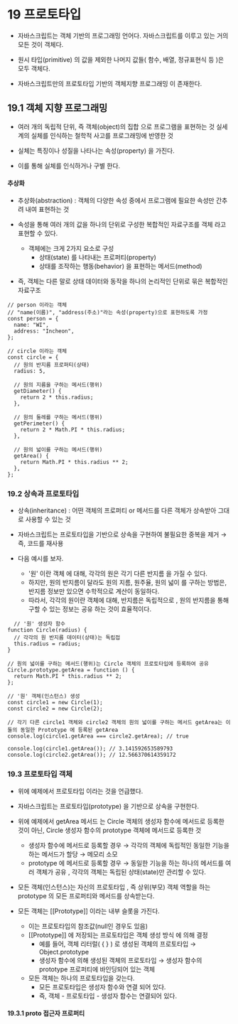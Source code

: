 # 19 프로토타입
- 자바스크립트는 객체 기반의 프로그래밍 언어다. 자바스크립트를 이루고 있는 거의 모든 것이 객체다.

- 원시 타입(primitive) 의 값을 제외한 나머지 값들( 함수, 배열, 정규표현식 등 )은 모두 객체다.
- 자바스크립트만의 프로토타입 기반의 객체지향 프로그래밍 이 존재한다.

## 19.1 객체 지향 프로그래밍
- 여러 개의 독립적 단위, 즉 객체(object)의 집합 으로 프로그램을 표현하는 것 실세계의 실체를 인식하는 철학적 사고를 프로그래밍에 반영한 것

- 실체는 특징이나 성질을 나타나는 속성(property) 을 가진다.
- 이를 통해 실체를 인식하거나 구별 한다.

#### 추상화
- 추상화(abstraction) : 객체의 다양한 속성 중에서 프로그램에 필요한 속성만 간추려 내여 표현하는 것

- 속성을 통해 여러 개의 값을 하나의 단위로 구성한 복합적인 자료구조를 객체 라고 표현할 수 있다.
  - 객체에는 크게 2가지 요소로 구성
    - 상태(state) 를 나타내는 프로퍼티(property)
    - 상태를 조작하는 행동(behavior) 을 표현하는 메서드(method)
- 즉, 객체는 다른 말로 상태 데이터와 동작을 하나의 논리적인 단위로 묶은 복합적인 자료구조
```
// person 이라는 객체
// "name(이름)", "address(주소)"라는 속성(property)으로 표현하도록 가정
const person = {
  name: "WI",
  address: "Incheon",
};

// circle 이라는 객체
const circle = {
  // 원의 반지름 프로퍼티(상태)
  radius: 5,

  // 원의 지름을 구하는 메서드(행위)
  getDiameter() {
    return 2 * this.radius;
  },

  // 원의 둘레를 구하는 메서드(행위)
  getPerimeter() {
    return 2 * Math.PI * this.radius;
  },

  // 원의 넓이를 구하는 메서드(행위)
  getArea() {
    return Math.PI * this.radius ** 2;
  },
};
```
### 19.2 상속과 프로토타입
- 상속(inheritance) : 어떤 객체의 프로퍼티 or 메서드를 다른 객체가 상속받아 그대로 사용할 수 있는 것

- 자바스크립트는 프로토타입을 기반으로 상속을 구현하여 불필요한 중복을 제거 → 즉, 코드를 재사용
- 다음 예시를 보자.


  - '원' 이란 객체 에 대해, 각각의 원은 각기 다른 반지름 을 가질 수 있다.
  - 하지만, 원의 반지름이 달라도 원의 지름, 원주율, 원의 넓이 를 구하는 방법은, 반지름 정보만 있으면 수학적으로 계산이 동일하다.
  - 따라서, 각각의 원이란 객체에 대해, 반지름은 독립적으로 , 원의 반지름을 통해 구할 수 있는 정보는 공유 하는 것이 효율적이다.
```
  // '원' 생성자 함수
function Circle(radius) {
  // 각각의 원 반지름 데이터(상태)는 독립접
  this.radius = radius;
}

// 원의 넓이를 구하는 메서드(행위)는 Circle 객체의 프로토타입에 등록하여 공유
Circle.prototype.getArea = function () {
  return Math.PI * this.radius ** 2;
};

// '원' 객체(인스턴스) 생성
const circle1 = new Circle(1);
const circle2 = new Circle(2);

// 각기 다른 circle1 객체와 circle2 객체의 원의 넓이를 구하는 메서드 getArea는 이 둘의 동일한 Prototype 에 등록된 getArea
console.log(circle1.getArea === circle2.getArea); // true

console.log(circle1.getArea()); // 3.141592653589793
console.log(circle2.getArea()); // 12.566370614359172
```
### 19.3 프로토타입 객체
- 위에 예제에서 프로토타입 이라는 것을 언급했다.
- 자바스크립트는 프로토타입(prototype) 을 기반으로 상속을 구현한다.

- 위에 예제에서 getArea 메서드 는 Circle 객체의 생성자 함수에 메서드로 등록한 것이 아닌, Circle 생성자 함수의 prototype 객체에 메서드로 등록한 것
  - 생성자 함수에 메서드로 등록할 경우 → 각각의 객체에 독립적인 동일한 기능을하는 메서드가 할당 → 메모리 소모
  - prototype 에 메서드로 등록할 경우 → 동일한 기능을 하는 하나의 메서드를 여러 객체가 공유 , 각각의 객체는 독립된 상태(state)만 관리할 수 있다.

- 모든 객체(인스턴스)는 자신의 프로토타입 , 즉 상위(부모) 객체 역할을 하는 prototype 의 모든 프로퍼티와 메서드를 상속받는다.
- 모든 객체는 [[Prototype]] 이라는 내부 슬롯을 가진다.
  - 이는 프로토타입의 참조값(null인 경우도 있음)
  - [[Prototype]] 에 저장되는 프로토타입은 객체 생성 방식 에 의해 결정
    - 예를 들어, 객체 리터럴( { } ) 로 생성된 객체의 프로토타입 → Object.prototype
    - 생성자 함수에 의해 생성된 객체의 프로토타입 → 생성자 함수의 prototype 프로퍼티에 바인딩되어 있는 객체
  - 모든 객체는 하나의 프로토타입을 갖는다.
    - 모든 프로토타입은 생성자 함수와 연결 되어 있다.
    - 즉, 객체 - 프로토타입 - 생성자 함수는 연결되어 있다.
#### 19.3.1 __proto__ 접근자 프로퍼티
